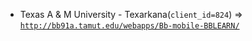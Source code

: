  - Texas A & M University - Texarkana(`client_id=824`) => [`http://bb91a.tamut.edu/webapps/Bb-mobile-BBLEARN/`](http://bb91a.tamut.edu/webapps/Bb-mobile-BBLEARN/)
